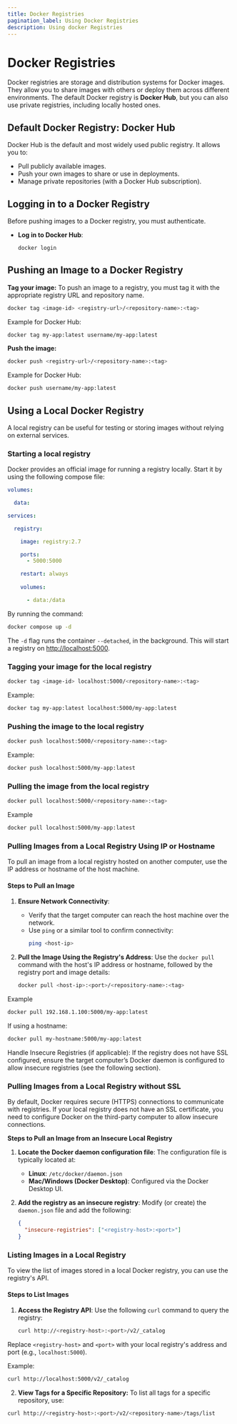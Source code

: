 ```yaml
---
title: Docker Registries
pagination_label: Using Docker Registries
description: Using docker Registries
---
```


# Docker Registries

Docker registries are storage and distribution systems for Docker images.
They allow you to share images with others or deploy them across different environments.
The default Docker registry is **Docker Hub**, but you can also use private registries, including locally hosted ones.

## Default Docker Registry: Docker Hub

Docker Hub is the default and most widely used public registry. It allows you to:

- Pull publicly available images.
- Push your own images to share or use in deployments.
- Manage private repositories (with a Docker Hub subscription).

## Logging in to a Docker Registry

Before pushing images to a Docker registry, you must authenticate.

- **Log in to Docker Hub**:
  ```bash
  docker login
  ```

## Pushing an Image to a Docker Registry

**Tag your image:** To push an image to a registry, you must tag it with the appropriate registry URL and repository name.

```bash
docker tag <image-id> <registry-url>/<repository-name>:<tag>
```

Example for Docker Hub:
```bash
docker tag my-app:latest username/my-app:latest
```

**Push the image:**

```bash
docker push <registry-url>/<repository-name>:<tag>
```

Example for Docker Hub:
```bash
docker push username/my-app:latest
```

## Using a Local Docker Registry

A local registry can be useful for testing or storing images without relying on external services.

### Starting a local registry

Docker provides an official image for running a registry locally.
Start it by using the following compose file:

```yaml
volumes:

  data:

services:

  registry:

    image: registry:2.7

    ports:
      - 5000:5000

    restart: always
    
    volumes:

      - data:/data 
```
By running the command:
```bash
docker compose up -d
```
The `-d` flag runs the container `--detached`, in the background.
This will start a registry on [http://localhost:5000](http://localhost:5000).

### Tagging your image for the local registry

```bash
docker tag <image-id> localhost:5000/<repository-name>:<tag>
```
Example:
```bash
docker tag my-app:latest localhost:5000/my-app:latest
```

### Pushing the image to the local registry

```bash
docker push localhost:5000/<repository-name>:<tag>
```
Example:
```bash
docker push localhost:5000/my-app:latest
```

### Pulling the image from the local registry

```bash
docker pull localhost:5000/<repository-name>:<tag>
```
Example
```bash
docker pull localhost:5000/my-app:latest
```

### Pulling Images from a Local Registry Using IP or Hostname

To pull an image from a local registry hosted on another computer, use the IP address or hostname of the host machine.

#### Steps to Pull an Image

1. **Ensure Network Connectivity**:
   - Verify that the target computer can reach the host machine over the network.
   - Use `ping` or a similar tool to confirm connectivity:
     ```bash
     ping <host-ip>
     ```

2. **Pull the Image Using the Registry's Address**:
   Use the `docker pull` command with the host's IP address or hostname, followed by the registry port and image details:
   ```bash
   docker pull <host-ip>:<port>/<repository-name>:<tag>
   ```

Example
```bash
docker pull 192.168.1.100:5000/my-app:latest
```
If using a hostname:

```bash
docker pull my-hostname:5000/my-app:latest
```

Handle Insecure Registries (if applicable): If the registry does not have SSL configured, ensure the target computer’s Docker daemon is configured to allow insecure registries (see the following section).

### Pulling Images from a Local Registry without SSL

By default, Docker requires secure (HTTPS) connections to communicate with registries. If your local registry does not have an SSL certificate, you need to configure Docker on the third-party computer to allow insecure connections.

**Steps to Pull an Image from an Insecure Local Registry**

1. **Locate the Docker daemon configuration file**:
   The configuration file is typically located at:
   - **Linux**: `/etc/docker/daemon.json`
   - **Mac/Windows (Docker Desktop)**: Configured via the Docker Desktop UI.

2. **Add the registry as an insecure registry**:
   Modify (or create) the `daemon.json` file and add the following:
   ```json
   {
     "insecure-registries": ["<registry-host>:<port>"]
   }
   ```

### Listing Images in a Local Registry

To view the list of images stored in a local Docker registry, you can use the registry's API.

#### Steps to List Images

1. **Access the Registry API**:
   Use the following `curl` command to query the registry:
   ```bash
   curl http://<registry-host>:<port>/v2/_catalog
   ```

Replace `<registry-host>` and `<port>` with your local registry's address and port (e.g., `localhost:5000`).

Example:

```bash
curl http://localhost:5000/v2/_catalog
```

2. **View Tags for a Specific Repository:** To list all tags for a specific repository, use:
```bash
curl http://<registry-host>:<port>/v2/<repository-name>/tags/list
```
